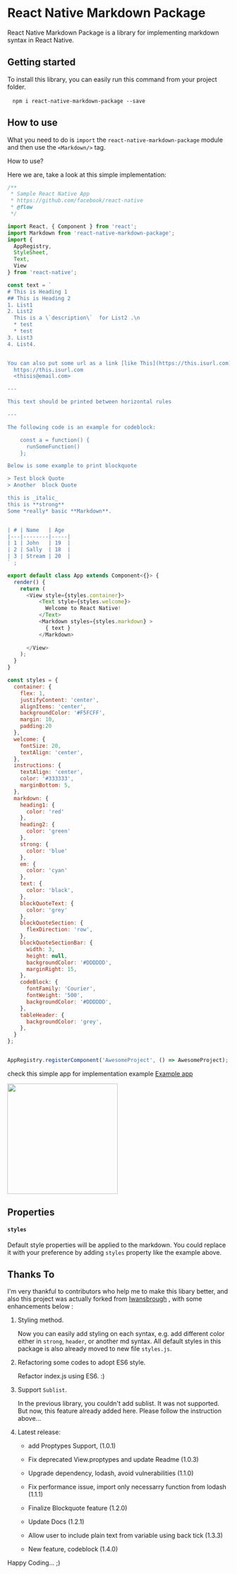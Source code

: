 # React Native Markdown Package
React Native Markdown Package is a library for implementing markdown syntax in React Native.

## Getting started

To install this library, you can easily run this command from your project folder.

    `npm i react-native-markdown-package --save`


## How to use

What you need to do is `import` the `react-native-markdown-package` module and then use the
`<Markdown/>` tag.

How to use? 

Here we are, take a look at this simple implementation:

```javascript
/**
 * Sample React Native App
 * https://github.com/facebook/react-native
 * @flow
 */

import React, { Component } from 'react';
import Markdown from 'react-native-markdown-package';
import {
  AppRegistry,
  StyleSheet,
  Text,
  View
} from 'react-native';

const text = `
# This is Heading 1
## This is Heading 2
1. List1
2. List2
  This is a \`description\`  for List2 .\n
  * test
  * test
3. List3
4. List4.


You can also put some url as a link [like This](https://this.isurl.com) or write it as a plain text:
  https://this.isurl.com
  <thisis@email.com>

---

This text should be printed between horizontal rules

---

The following code is an example for codeblock:

    const a = function() {
      runSomeFunction()
    };

Below is some example to print blockquote

> Test block Quote
> Another  block Quote

this is _italic_ 
this is **strong**
Some *really* basic **Markdown**.


| # | Name   | Age 
|---|--------|-----|
| 1 | John   | 19  |
| 2 | Sally  | 18  |
| 3 | Stream | 20  |
` ;

export default class App extends Component<{}> {
  render() {
    return (
      <View style={styles.container}>
          <Text style={styles.welcome}>
            Welcome to React Native!
          </Text>
          <Markdown styles={styles.markdown} >
            { text } 
          </Markdown>
        
      </View>
    );
  }
}

const styles = {
  container: {
    flex: 1,
    justifyContent: 'center',
    alignItems: 'center',
    backgroundColor: '#F5FCFF',
    margin: 10,
    padding:20
  },
  welcome: {
    fontSize: 20,
    textAlign: 'center',
  },
  instructions: {
    textAlign: 'center',
    color: '#333333',
    marginBottom: 5,
  },
  markdown: {
    heading1: {
      color: 'red'
    },
    heading2: {
      color: 'green'
    },
    strong: {
      color: 'blue'
    },
    em: {
      color: 'cyan'
    },
    text: {
      color: 'black',
    },
    blockQuoteText: {
      color: 'grey'
    },
    blockQuoteSection: {
      flexDirection: 'row',
    },
    blockQuoteSectionBar: {
      width: 3,
      height: null,
      backgroundColor: '#DDDDDD',
      marginRight: 15,
    },
    codeBlock: {
      fontFamily: 'Courier',
      fontWeight: '500',
      backgroundColor: '#DDDDDD',
    },
    tableHeader: {
      backgroundColor: 'grey',
    },
  }
};


AppRegistry.registerComponent('AwesomeProject', () => AwesomeProject);

```

check this simple app for implementation example [Example app](https://github.com/andangrd/rn-markdown-example)

<img src="https://raw.githubusercontent.com/andangrd/rn-markdown-example/master/assets/images/example-2.png" width="250">

## Properties

#### `styles`

Default style properties will be applied to the markdown. You could replace it with your preference by adding `styles` property like the example above.

## Thanks To

I'm very thankful to contributors who help me to make this libary better, and also this project was actually forked from [lwansbrough](https://github.com/lwansbrough) , with some enhancements below :
 1. Styling method.
    
    Now you can easily add styling on each syntax, e.g. add different color either in `strong`, `header`, or another md syntax. All default styles in this package is also already moved to new file `styles.js`.
 2. Refactoring some codes to adopt ES6 style.
    
    Refactor index.js using ES6. :)
 3. Support `Sublist`.
    
    In the previous library, you couldn't add sublist. It was not supported. But now, this feature already added here. Please follow the instruction above... 
 4. Latest release: 

    * add Proptypes Support, (1.0.1)

    * Fix deprecated View.proptypes and update Readme (1.0.3)
    
    * Upgrade dependency, lodash, avoid vulnerabilities (1.1.0)

    * Fix performance issue, import only necessarry function from lodash (1.1.1)

    * Finalize Blockquote feature (1.2.0)

    * Update Docs (1.2.1)

    * Allow user to include plain text from variable using back tick (1.3.3)

    * New feature, codeblock (1.4.0)
    

Happy Coding... ;)
